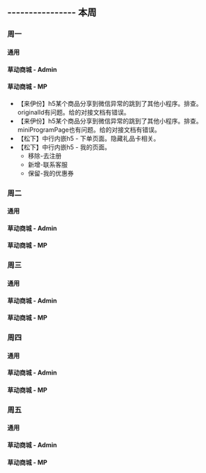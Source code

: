 ## ---------------- 本周

### 周一
#### 通用
#### 草动商城 - Admin
#### 草动商城 - MP
* 【来伊份】h5某个商品分享到微信异常的跳到了其他小程序。排查。originalId有问题。给的对接文档有错误。
* 【来伊份】h5某个商品分享到微信异常的跳到了其他小程序。排查。miniProgramPage也有问题。给的对接文档有错误。
* 【松下】中行内嵌h5 - 下单页面。隐藏礼品卡相关。
* 【松下】中行内嵌h5 - 我的页面。
  - 移除-去注册
  - 新增-联系客服
  - 保留-我的优惠券

### 周二
#### 通用
#### 草动商城 - Admin
#### 草动商城 - MP

### 周三
#### 通用
#### 草动商城 - Admin
#### 草动商城 - MP

### 周四
#### 通用
#### 草动商城 - Admin
#### 草动商城 - MP

### 周五
#### 通用
#### 草动商城 - Admin
#### 草动商城 - MP
